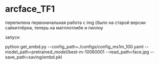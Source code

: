 # arcface_TF1
 
перепилена первоначальная работа с img (было на старой версии сайкитлёрна, теперь на матплотлибе и пиллоу

запуск:

python get_embd.py --config_path=./configs/config_ms1m_100.yaml --model_path=pretrained_model/best-m-10060001 --read_path=face.jpg --save_path=saving/embd.pkl
